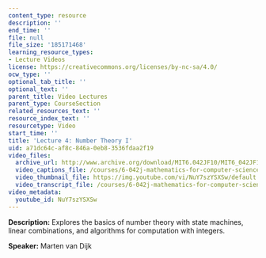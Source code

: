 ```yaml
---
content_type: resource
description: ''
end_time: ''
file: null
file_size: '185171468'
learning_resource_types:
- Lecture Videos
license: https://creativecommons.org/licenses/by-nc-sa/4.0/
ocw_type: ''
optional_tab_title: ''
optional_text: ''
parent_title: Video Lectures
parent_type: CourseSection
related_resources_text: ''
resource_index_text: ''
resourcetype: Video
start_time: ''
title: 'Lecture 4: Number Theory I'
uid: a71dc64c-af8c-846a-0eb8-3536fdaa2f19
video_files:
  archive_url: http://www.archive.org/download/MIT6.042JF10/MIT6_042JF10_lec04_300k.mp4
  video_captions_file: /courses/6-042j-mathematics-for-computer-science-fall-2010/20c5d8395f425cb8910e3f678419be40_NuY7szYSXSw.vtt
  video_thumbnail_file: https://img.youtube.com/vi/NuY7szYSXSw/default.jpg
  video_transcript_file: /courses/6-042j-mathematics-for-computer-science-fall-2010/e5842da6cbc94ba2b8f61bedca94c518_NuY7szYSXSw.pdf
video_metadata:
  youtube_id: NuY7szYSXSw
---
```


**Description:** Explores the basics of number theory with state machines, linear combinations, and algorithms for computation with integers.

**Speaker:** Marten van Dijk

